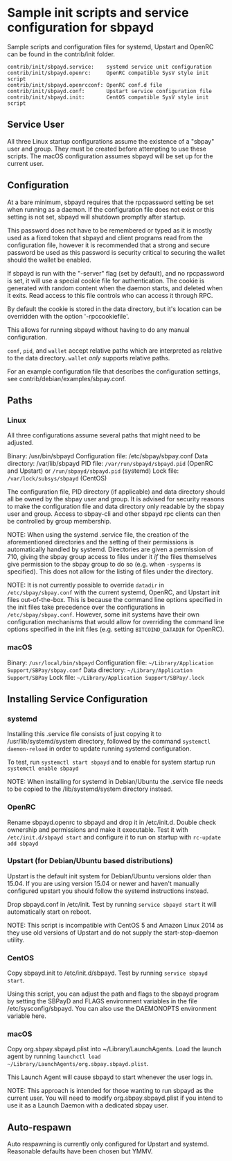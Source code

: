 Sample init scripts and service configuration for sbpayd
==========================================================

Sample scripts and configuration files for systemd, Upstart and OpenRC
can be found in the contrib/init folder.

    contrib/init/sbpayd.service:    systemd service unit configuration
    contrib/init/sbpayd.openrc:     OpenRC compatible SysV style init script
    contrib/init/sbpayd.openrcconf: OpenRC conf.d file
    contrib/init/sbpayd.conf:       Upstart service configuration file
    contrib/init/sbpayd.init:       CentOS compatible SysV style init script

Service User
---------------------------------

All three Linux startup configurations assume the existence of a "sbpay" user
and group.  They must be created before attempting to use these scripts.
The macOS configuration assumes sbpayd will be set up for the current user.

Configuration
---------------------------------

At a bare minimum, sbpayd requires that the rpcpassword setting be set
when running as a daemon.  If the configuration file does not exist or this
setting is not set, sbpayd will shutdown promptly after startup.

This password does not have to be remembered or typed as it is mostly used
as a fixed token that sbpayd and client programs read from the configuration
file, however it is recommended that a strong and secure password be used
as this password is security critical to securing the wallet should the
wallet be enabled.

If sbpayd is run with the "-server" flag (set by default), and no rpcpassword is set,
it will use a special cookie file for authentication. The cookie is generated with random
content when the daemon starts, and deleted when it exits. Read access to this file
controls who can access it through RPC.

By default the cookie is stored in the data directory, but it's location can be overridden
with the option '-rpccookiefile'.

This allows for running sbpayd without having to do any manual configuration.

`conf`, `pid`, and `wallet` accept relative paths which are interpreted as
relative to the data directory. `wallet` *only* supports relative paths.

For an example configuration file that describes the configuration settings,
see contrib/debian/examples/sbpay.conf.

Paths
---------------------------------

### Linux

All three configurations assume several paths that might need to be adjusted.

Binary:              /usr/bin/sbpayd
Configuration file:  /etc/sbpay/sbpay.conf
Data directory:      /var/lib/sbpayd
PID file:            `/var/run/sbpayd/sbpayd.pid` (OpenRC and Upstart) or `/run/sbpayd/sbpayd.pid` (systemd)
Lock file:           `/var/lock/subsys/sbpayd` (CentOS)

The configuration file, PID directory (if applicable) and data directory
should all be owned by the sbpay user and group.  It is advised for security
reasons to make the configuration file and data directory only readable by the
sbpay user and group.  Access to sbpay-cli and other sbpayd rpc clients
can then be controlled by group membership.

NOTE: When using the systemd .service file, the creation of the aforementioned
directories and the setting of their permissions is automatically handled by
systemd. Directories are given a permission of 710, giving the sbpay group
access to files under it _if_ the files themselves give permission to the
sbpay group to do so (e.g. when `-sysperms` is specified). This does not allow
for the listing of files under the directory.

NOTE: It is not currently possible to override `datadir` in
`/etc/sbpay/sbpay.conf` with the current systemd, OpenRC, and Upstart init
files out-of-the-box. This is because the command line options specified in the
init files take precedence over the configurations in
`/etc/sbpay/sbpay.conf`. However, some init systems have their own
configuration mechanisms that would allow for overriding the command line
options specified in the init files (e.g. setting `BITCOIND_DATADIR` for
OpenRC).

### macOS

Binary:              `/usr/local/bin/sbpayd`
Configuration file:  `~/Library/Application Support/SBPay/sbpay.conf`
Data directory:      `~/Library/Application Support/SBPay`
Lock file:           `~/Library/Application Support/SBPay/.lock`

Installing Service Configuration
-----------------------------------

### systemd

Installing this .service file consists of just copying it to
/usr/lib/systemd/system directory, followed by the command
`systemctl daemon-reload` in order to update running systemd configuration.

To test, run `systemctl start sbpayd` and to enable for system startup run
`systemctl enable sbpayd`

NOTE: When installing for systemd in Debian/Ubuntu the .service file needs to be copied to the /lib/systemd/system directory instead.

### OpenRC

Rename sbpayd.openrc to sbpayd and drop it in /etc/init.d.  Double
check ownership and permissions and make it executable.  Test it with
`/etc/init.d/sbpayd start` and configure it to run on startup with
`rc-update add sbpayd`

### Upstart (for Debian/Ubuntu based distributions)

Upstart is the default init system for Debian/Ubuntu versions older than 15.04. If you are using version 15.04 or newer and haven't manually configured upstart you should follow the systemd instructions instead.

Drop sbpayd.conf in /etc/init.  Test by running `service sbpayd start`
it will automatically start on reboot.

NOTE: This script is incompatible with CentOS 5 and Amazon Linux 2014 as they
use old versions of Upstart and do not supply the start-stop-daemon utility.

### CentOS

Copy sbpayd.init to /etc/init.d/sbpayd. Test by running `service sbpayd start`.

Using this script, you can adjust the path and flags to the sbpayd program by
setting the SBPayD and FLAGS environment variables in the file
/etc/sysconfig/sbpayd. You can also use the DAEMONOPTS environment variable here.

### macOS

Copy org.sbpay.sbpayd.plist into ~/Library/LaunchAgents. Load the launch agent by
running `launchctl load ~/Library/LaunchAgents/org.sbpay.sbpayd.plist`.

This Launch Agent will cause sbpayd to start whenever the user logs in.

NOTE: This approach is intended for those wanting to run sbpayd as the current user.
You will need to modify org.sbpay.sbpayd.plist if you intend to use it as a
Launch Daemon with a dedicated sbpay user.

Auto-respawn
-----------------------------------

Auto respawning is currently only configured for Upstart and systemd.
Reasonable defaults have been chosen but YMMV.
